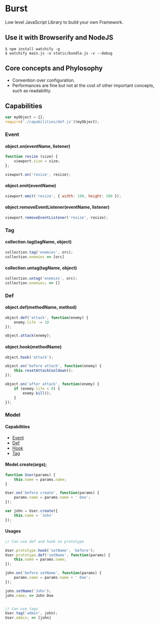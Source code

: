 # Burst

Low level JavaScript Library to build your own Framework.


## Use it with Browserify and NodeJS

```
$ npm install watchify -g
$ watchify main.js -o static/bundle.js -v --debug
```


## Core concepts and Phylosophy

* Convention over configuration.
* Performances are fine but not at the cost of other important concepts, such as readability.


## Capabilities

```javascript
var myObject = {};
require('./capabilities/def.js')(myObject);
```

### Event

#### object.on(eventName, listener)

```javascript
function resize (size) {
    viewport.size = size;
};

viewport.on('resize', resize);
```

#### object.emit(eventName)

```javascript
viewport.emit('resize', { width: 100, height: 100 });
```

#### object.removeEventListener(eventName, listener)

```javascript
viewport.removeEventListener('resize', resize);
```

### Tag

#### collection.tag(tagName, object)

```javascript
collection.tag('enemies', orc);
collection.enemies => [orc]
```

#### collection.untag(tagName, object)

```javascript
collection.untag('enemies', orc);
collection.enemies; => []
```

### Def

#### object.def(methodName, method)

```javascript
object.def('attack', function(enemy) {
    enemy.life -= 10
});

object.attack(enemy);
```

#### object.hook(methodName)

```javascript
object.hook('attack');

object.on('before attack', function(enemy) {
    this.resetAttackCooldown();
});

object.on('after attack', function(enemy) {
    if (enemy.life < 0) {
        enemy.kill();
    }
});
```

### Model

#### Capabilities

* [Event](#event)
* [Def](#def)
* [Hook](#hook)
* [Tag](#tag)

#### Model.create(args);

```javascript
function User(params) {
    this.name = params.name;
}

User.on('before create', function(params) {
    params.name = params.name + ' Doe';
});

var john = User.create({
    this.name = 'John'
});
```

#### Usages

```javascript
// Can use def and hook on prototype

User.prototype.hook('setName', 'before');
User.prototype.def('setName', function(params) {
    this.name = params.name;
});

john.on('before setName', function(params) {
    params.name = params.name + ' Doe';
});

john.setName('John');
john.name; => John Doe


// Can use tags
User.tag('admin', john);
User.admin; => [john]
```